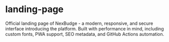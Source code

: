 # landing-page
Official landing page of NexBudge - a modern, responsive, and secure interface introducing the platform. Built with performance in mind, including custom fonts, PWA support, SEO metadata, and GitHub Actions automation.
